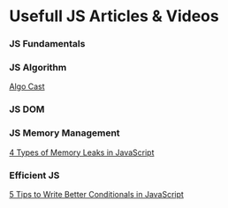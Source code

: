 # Usefull JS Articles & Videos

### JS Fundamentals

### JS Algorithm

<a href="https://github.com/yogain123/AlgoCasts-JS">Algo Cast</a>

### JS DOM


### JS Memory Management
<a href="https://auth0.com/blog/four-types-of-leaks-in-your-javascript-code-and-how-to-get-rid-of-them/">4 Types of Memory Leaks in JavaScript</a>

### Efficient JS

<a href="https://www.digitalocean.com/community/posts/5-tips-to-write-better-conditionals-in-javascript">5 Tips to Write Better Conditionals in JavaScript</a>